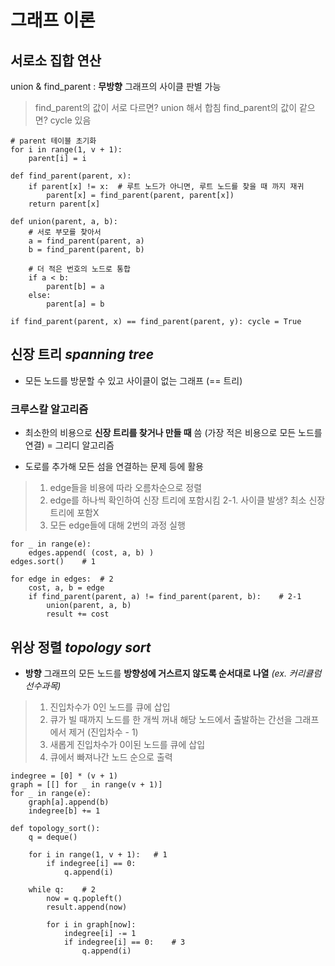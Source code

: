 # 그래프 이론
## 서로소 집합 연산
union & find_parent : **무방향** 그래프의 사이클 판별 가능
> find_parent의 값이 서로 다르면? union 해서 합침
> find_parent의 값이 같으면? cycle 있음

    # parent 테이블 초기화
    for i in range(1, v + 1):
	    parent[i] = i
	    
    def find_parent(parent, x):
	    if parent[x] != x:	# 루트 노드가 아니면, 루트 노드를 찾을 때 까지 재귀
		    parent[x] = find_parent(parent, parent[x])
	    return parent[x]

    def union(parent, a, b):
	    # 서로 부모를 찾아서
	    a = find_parent(parent, a)
	    b = find_parent(parent, b)
		
	    # 더 적은 번호의 노드로 통합
	    if a < b:
		    parent[b] = a
	    else:
		    parent[a] = b

    if find_parent(parent, x) == find_parent(parent, y): cycle = True 

## 신장 트리 *spanning tree*
- 모든 노드를 방문할 수 있고 사이클이 없는 그래프 (== 트리)

### 크루스칼 알고리즘
- 최소한의 비용으로 **신장 트리를 찾거나 만들 때** 씀
(가장 적은 비용으로 모든 노드를 연결) = 그리디 알고리즘

- 도로를 추가해 모든 섬을 연결하는 문제 등에 활용
> 1. edge들을 비용에 따라 오름차순으로 정렬
> 2. edge를 하나씩 확인하여 신장 트리에 포함시킴 
> 2-1. 사이클 발생? 최소 신장 트리에 포함X
> 3. 모든 edge들에 대해 2번의 과정 실행

    for _ in range(e):
	    edges.append( (cost, a, b) )
	edges.sort()	# 1

	for edge in edges:	# 2
		cost, a, b = edge
		if find_parent(parent, a) != find_parent(parent, b):	# 2-1
			union(parent, a, b)	
			result += cost
	
## 위상 정렬 *topology sort*
- **방향** 그래프의 모든 노드를 **방향성에 거스르지 않도록 순서대로 나열** 
*(ex. 커리큘럼 선수과목)* 
> 1. 진입차수가 0인 노드를 큐에 삽입
> 2. 큐가 빌 때까지 노드를 한 개씩 꺼내 해당 노드에서 출발하는 간선을  그래프에서 제거 (진입차수 - 1)
> 3. 새롭게 진입차수가 0이된 노드를 큐에 삽입
> 4. 큐에서 빠져나간 노드 순으로 출력

	indegree = [0] * (v + 1)
	graph = [[] for _ in range(v + 1)]
	for _ in range(e):
		graph[a].append(b)
		indegree[b] += 1

    def topology_sort():
	    q = deque()
	    
	    for i in range(1, v + 1):	# 1
		    if indegree[i] == 0:
			    q.append(i)
	
		while q:	# 2
			now = q.popleft()
			result.append(now)
			
			for i in graph[now]:
				indegree[i] -= 1
				if indegree[i] == 0:	# 3
					q.append(i)
